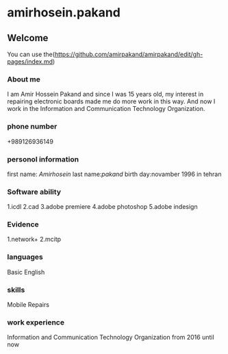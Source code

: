 # amirhosein.pakand
## Welcome

You can use the(https://github.com/amirpakand/amirpakand/edit/gh-pages/index.md) 

### About me

I am Amir Hossein Pakand and since I was 15 years old, my interest in repairing electronic boards made me do more work in this way.
And now I work in the Information and Communication Technology Organization.


### phone number

 +989126936149

### personol information 
first name: *Amirhosein*
last name:*pakand*
birth day:novamber 1996 in tehran

### Software ability
1.icdl
2.cad
3.adobe premiere
4.adobe photoshop
5.adobe indesign

### Evidence
1.network+
2.mcitp

### languages
Basic English

### skills
Mobile Repairs

### work experience
Information and Communication Technology Organization from 2016 until now


